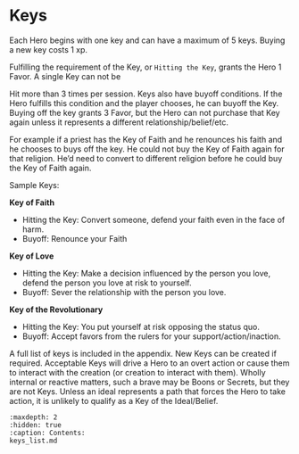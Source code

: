 # Keys

Each Hero begins with one key and can have a
maximum of 5 keys. Buying a new key costs 1 xp.

Fulfilling the requirement of the Key, or `Hitting the
Key`, grants the Hero 1 Favor. A single Key can not be

Hit more than 3 times per session.
Keys also have buyoff conditions. If the Hero fulfills
this condition and the player chooses, he can buyoff
the Key. Buying off the key grants 3 Favor, but the
Hero can not purchase that Key again unless it
represents a different relationship/belief/etc.

For example if a priest has the Key of Faith and he
renounces his faith and he chooses to buys off the key.
He could not buy the Key of Faith again for that
religion. He’d need to convert to different religion
before he could buy the Key of Faith again.

Sample Keys:

**Key of Faith**

* Hitting the Key: Convert someone, defend
your faith even in the face of harm.
* Buyoff: Renounce your Faith

**Key of Love**

* Hitting the Key: Make a decision influenced
by the person you love, defend the person
you love at risk to yourself.
* Buyoff: Sever the relationship with the
person you love.

**Key of the Revolutionary**

* Hitting the Key: You put yourself at risk
opposing the status quo.
* Buyoff: Accept favors from the rulers for
your support/action/inaction.

A full list of keys is included in the appendix. New
Keys can be created if required. Acceptable Keys will
drive a Hero to an overt action or cause them to
interact with the creation (or creation to interact with
them). Wholly internal or reactive matters, such a
brave may be Boons or Secrets, but they are not Keys.
Unless an ideal represents a path that forces the Hero
to take action, it is unlikely to qualify as a Key of the
Ideal/Belief.

```{toctree}
:maxdepth: 2
:hidden: true
:caption: Contents:
keys_list.md
```